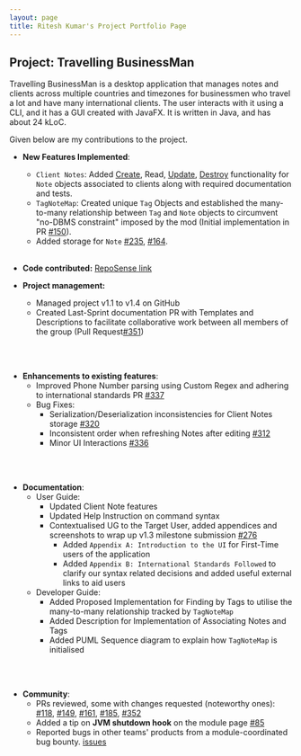 ```yaml
---
layout: page
title: Ritesh Kumar's Project Portfolio Page
---
```


## Project: Travelling BusinessMan

Travelling BusinessMan is a desktop application that manages notes and clients across multiple countries and timezones for businessmen who travel a lot and have many international clients. The user interacts with it using a CLI, and it has a GUI created with JavaFX. It is written in Java, and has about 24 kLoC.

Given below are my contributions to the project.

* **New Features Implemented**:
  * `Client Notes`: Added [Create](https://github.com/AY2021S1-CS2103T-F11-4/tp/pull/134), Read, [Update](https://github.com/AY2021S1-CS2103T-F11-4/tp/pull/259), [Destroy](https://github.com/AY2021S1-CS2103T-F11-4/tp/pull/203) functionality for `Note` objects associated to clients along with required documentation and tests.  
  * `TagNoteMap`: Created unique `Tag` Objects and established the many-to-many relationship between `Tag` and `Note` objects to circumvent "no-DBMS constraint" imposed by the mod (Initial implementation in PR [#150](https://github.com/AY2021S1-CS2103T-F11-4/tp/pull/150)). 
  * Added storage for `Note` [#235](https://github.com/AY2021S1-CS2103T-F11-4/tp/pull/235), [#164](https://github.com/AY2021S1-CS2103T-F11-4/tp/pull/164).
<br/><br/>
* **Code contributed:** [RepoSense link](https://nus-cs2103-ay2021s1.github.io/tp-dashboard/#breakdown=true&search=rtshkmr&sort=groupTitle&sortWithin=title&since=2020-08-14&timeframe=commit&mergegroup=&groupSelect=groupByRepos&checkedFileTypes=docs~functional-code~test-code~other)

* **Project management:**
  * Managed project v1.1 to v1.4 on GitHub
  * Created Last-Sprint documentation PR with Templates and Descriptions to facilitate collaborative work between all members of the group (Pull Request[#351](https://github.com/AY2021S1-CS2103T-F11-4/tp/pull/351))
   
<br/><br/>

* **Enhancements to existing features**:
  * Improved Phone Number parsing using Custom Regex and adhering to international standards PR [#337](https://github.com/AY2021S1-CS2103T-F11-4/tp/pull/337)
  * Bug Fixes: 
    * Serialization/Deserialization inconsistencies for Client Notes storage [#320](https://github.com/AY2021S1-CS2103T-F11-4/tp/pull/320)
    * Inconsistent order when refreshing Notes after editing [#312](https://github.com/AY2021S1-CS2103T-F11-4/tp/pull/312)
    * Minor UI Interactions [#336](https://github.com/AY2021S1-CS2103T-F11-4/tp/pull/336)
    
<br/><br/>

* **Documentation**:
  * User Guide:
      * Updated Client Note features
      * Updated Help Instruction on command syntax
      * Contextualised UG to the Target User, added appendices and screenshots to wrap up v1.3 milestone submission [#276](https://github.com/AY2021S1-CS2103T-F11-4/tp/pull/276) 
        * Added `Appendix A: Introduction to the UI` for First-Time users of the application
        * Added `Appendix B: International Standards Followed` to clarify our syntax related decisions and added useful external links to aid users
  * Developer Guide:
      * Added Proposed Implementation for Finding by Tags to utilise the many-to-many relationship tracked by `TagNoteMap`
      * Added Description for Implementation of Associating Notes and Tags 
      * Added PUML Sequence diagram to explain how `TagNoteMap` is initialised
      
<br/><br/>
   
* **Community**: 
  * PRs reviewed, some with changes requested (noteworthy ones): [#118](https://github.com/AY2021S1-CS2103T-F11-4/tp/pull/118), [#149](https://github.com/AY2021S1-CS2103T-F11-4/tp/pull/149), [#161](https://github.com/AY2021S1-CS2103T-F11-4/tp/pull/161), [#185](https://github.com/AY2021S1-CS2103T-F11-4/tp/pull/185), [#352](https://github.com/AY2021S1-CS2103T-F11-4/tp/pull/352)
  * Added a tip on **JVM shutdown hook** on the module page [#85](https://github.com/nus-cs2103-AY2021S1/forum/issues/85)
  * Reported bugs in other teams' products from a module-coordinated bug bounty. [issues](https://github.com/rtshkmr/ped/issues)
  
